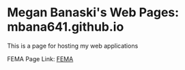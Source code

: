 # Megan Banaski's Web Pages: mbana641.github.io

This is a page for hosting my web applications

FEMA Page Link: [FEMA](http://mbana641.github.io/FEMA_DST/FEMA.html)
